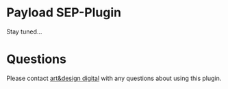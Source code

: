# Payload SEP-Plugin
Stay tuned...


# Questions
Please contact [art&design digital](mailto:info@ad-digtial.de) with any questions about using this plugin.

